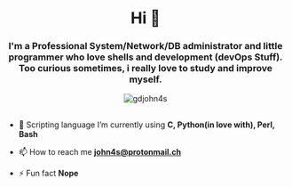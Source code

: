 <h1 align="center">Hi 👋</h1>
<h3 align="center">I'm a Professional System/Network/DB administrator and little programmer who love shells and development (devOps Stuff).
Too curious sometimes, i really love to study and improve myself.</h3>

<p align="center"> <img src="https://komarev.com/ghpvc/?username=gdjohn4s&label=Profile%20views&color=0e75b6&style=flat" alt="gdjohn4s" /> </p>

##

- 🌱 Scripting language I’m currently using **C, Python(in love with), Perl, Bash**

- 📫 How to reach me **john4s@protonmail.ch**

- ⚡ Fun fact **Nope**

